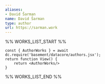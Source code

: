 ```yaml
---
aliases:
- David Šarman
name: David Šarman
type: author
url: https://sarman.work
---
```



%% WORKS_LIST_START %%

```datacorejsx
const { AuthorWorks } = await dc.require('basement/datacore/authors.jsx');
return function View() {
    return <AuthorWorks/>
}
```
%% WORKS_LIST_END %%